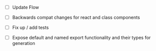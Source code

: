 - [ ] Update Flow
- [ ] Backwards compat changes for react and class components
- [ ] Fix up / add tests
- [ ] Expose default and named export functionality and their types for generation


